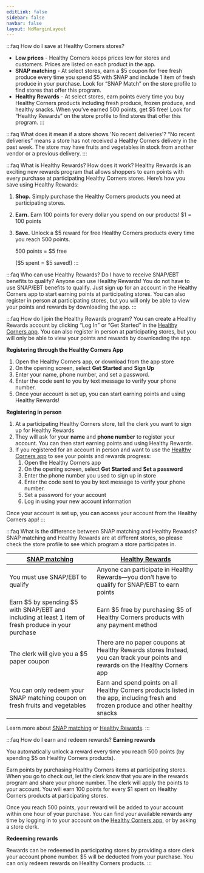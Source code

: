 ```yaml
---
editLink: false
sidebar: false
navbar: false
layout: NoMarginLayout
---
```

:::faq How do I save at Healthy Corners stores?
- **Low prices** - Healthy Corners keeps prices low for stores and customers. Prices are listed on each product in the app.
- **SNAP matching** - At select stores, earn a $5 coupon for free fresh produce every time you spend $5 with SNAP and include 1 item of fresh produce in your purchase. Look for “SNAP Match” on the store profile to find stores that offer this program. 
- **Healthy Rewards** - At select stores, earn points every time you buy Healthy Corners products including fresh produce, frozen produce, and healthy snacks. When you’ve earned 500 points, get $5 free! Look for “Healthy Rewards” on the store profile to find stores that offer this program. 
:::

:::faq What does it mean if a store shows 'No recent deliveries'?
“No recent deliveries” means a store has not received a Healthy Corners delivery in the past week. The store may have fruits and vegetables in stock from another vendor or a previous delivery. 
:::

:::faq What is Healthy Rewards? How does it work?
Healthy Rewards is an exciting new rewards program that allows shoppers to earn points with every purchase at participating Healthy Corners stores. Here’s how you save using Healthy Rewards: 
1. **Shop.** Simply purchase the Healthy Corners products you need at participating stores.
2. **Earn.** Earn 100 points for every dollar you spend on our products!
	$1 = 100 points
3. **Save.** Unlock a $5 reward for free Healthy Corners products every time you reach 500 points.

   500 points = $5 free

   ($5 spent = $5 saved!)
:::

:::faq Who can use Healthy Rewards? Do I have to receive SNAP/EBT benefits to qualify?
Anyone can use Healthy Rewards! You do not have to use SNAP/EBT benefits to qualify. Just sign up for an account in the Healthy Corners app to start earning points at participating stores. You can also register in person at participating stores, but you will only be able to view your points and rewards by downloading the app.
:::

:::faq How do I join the Healthy Rewards program?
You can create a Healthy Rewards account by clicking “Log In” or “Get Started” in the [Healthy Corners app](https://tiny.cc/HealthyCornersApp). You can also register in person at participating stores, but you will only be able to view your points and rewards by downloading the app.

**Registering through the Healthy Corners App**
1. Open the Healthy Corners app, or download from the app store
2. On the opening screen, select **Get Started** and **Sign Up** 
3. Enter your name, phone number, and set a password. 
4. Enter the code sent to you by text message to verify your phone number.
5. Once your account is set up, you can start earning points and using Healthy Rewards!
   
**Registering in person**
1. At a participating Healthy Corners store, tell the clerk you want to sign up for Healthy Rewards
2. They will ask for your **name** and **phone number** to register your account. You can then start earning points and using Healthy Rewards.
3. If you registered for an account in person and want to use the [Healthy Corners app](https://tiny.cc/HealthyCornersApp) to see your points and rewards progress:
   1. Open the Healthy Corners app
   2. On the opening screen, select **Get Started** and **Set a password**
   3. Enter the phone number you used to sign up in store 
   4. Enter the code sent to you by text message to verify your phone number.
   5. Set a password for your account
   6. Log in using your new account information
   
Once your account is set up, you can access your account from the Healthy Corners app!
:::

:::faq What is the difference between SNAP matching and Healthy Rewards?
SNAP matching and Healthy Rewards are at different stores, so please check the store profile to see which program a store participates in. 

| [SNAP matching](https://dccentralkitchen.org/snapmatch/)                                             | [Healthy Rewards](#healthy-rewards)                                                                                                  |
| ---------------------------------------------------------------------------------------------------- | ------------------------------------------------------------------------------------------------------------------------------------ |
| You must use SNAP/EBT to qualify                                                                     | Anyone can participate in Healthy Rewards—you don’t have to qualify for SNAP/EBT to earn points                                      |
| Earn $5 by spending $5 with SNAP/EBT and including at least 1 item of fresh produce in your purchase | Earn $5 free by purchasing $5 of Healthy Corners products with any payment method                                                    |
| The clerk will give you a $5 paper coupon                                                            | There are no paper coupons at Healthy Rewards stores Instead, you can track your points and rewards on the Healthy Corners app       |
| You can only redeem your SNAP matching coupon on fresh fruits and vegetables                         | Earn and spend points on all Healthy Corners products listed in the app, including fresh and frozen produce and other healthy snacks |

Learn more about [SNAP matching](https://dccentralkitchen.org/snapmatch/) or [Healthy Rewards](#healthy-rewards).
:::

:::faq How do I earn and redeem rewards?
**Earning rewards**

You automatically unlock a reward every time you reach 500 points (by spending $5 on Healthy Corners products).

Earn points by purchasing Healthy Corners items at participating stores. When you go to check out, let the clerk know that you are in the rewards program and share your phone number. The clerk will apply the points to your account. You will earn 100 points for every $1 spent on Healthy Corners products at participating stores.

Once you reach 500 points, your reward will be added to your account within one hour of your purchase. You can find your available rewards any time by logging in to your account on the [Healthy Corners app](https://tiny.cc/HealthyCornersApp), or by asking a store clerk.


**Redeeming rewards**

Rewards can be redeemed in participating stores by providing a store clerk your account phone number. $5 will be deducted from your purchase.
You can only redeem rewards on Healthy Corners products.
:::